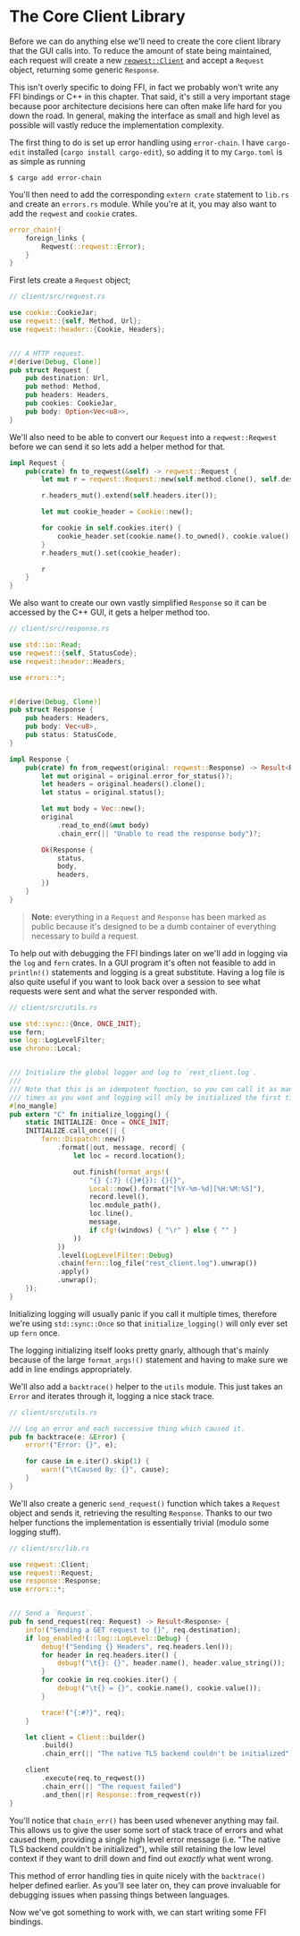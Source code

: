# The Core Client Library

Before we can do anything else we'll need to create the core client library that
the GUI calls into. To reduce the amount of state being maintained, each request 
will create a new [`reqwest::Client`] and accept a `Request` object, returning 
some generic `Response`. 

This isn't overly specific to doing FFI, in fact we probably won't write any FFI
bindings or C++ in this chapter. That said, it's still a very important stage
because poor architecture decisions here can often make life hard for you down 
the road. In general, making the interface as small and high level as possible 
will vastly reduce the implementation complexity.

The first thing to do is set up error handling using `error-chain`. I have 
`cargo-edit` installed (`cargo install cargo-edit`), so adding it to my 
`Cargo.toml` is as simple as running

```
$ cargo add error-chain
```

You'll then need to add the corresponding `extern crate` statement to `lib.rs` 
and create an `errors.rs` module. While you're at it, you may also want to add 
the `reqwest` and `cookie` crates.

```rust
error_chain!{
    foreign_links {
        Reqwest(::reqwest::Error);
    }
}
```

First lets create a `Request` object;

```rust
// client/src/request.rs

use cookie::CookieJar;
use reqwest::{self, Method, Url};
use reqwest::header::{Cookie, Headers};


/// A HTTP request.
#[derive(Debug, Clone)]
pub struct Request {
    pub destination: Url,
    pub method: Method,
    pub headers: Headers,
    pub cookies: CookieJar,
    pub body: Option<Vec<u8>>,
}
```

We'll also need to be able to convert our `Request` into a `reqwest::Reqwest` 
before we can send it so lets add a helper method for that.

```rust
impl Request {
    pub(crate) fn to_reqwest(&self) -> reqwest::Request {
        let mut r = reqwest::Request::new(self.method.clone(), self.destination.clone());

        r.headers_mut().extend(self.headers.iter());

        let mut cookie_header = Cookie::new();

        for cookie in self.cookies.iter() {
            cookie_header.set(cookie.name().to_owned(), cookie.value().to_owned());
        }
        r.headers_mut().set(cookie_header);

        r
    }
}
```

We also want to create our own vastly simplified `Response` so it can be 
accessed by the C++ GUI, it gets a helper method too.

```rust
// client/src/response.rs

use std::io::Read;
use reqwest::{self, StatusCode};
use reqwest::header::Headers;

use errors::*;


#[derive(Debug, Clone)]
pub struct Response {
    pub headers: Headers,
    pub body: Vec<u8>,
    pub status: StatusCode,
}

impl Response {
    pub(crate) fn from_reqwest(original: reqwest::Response) -> Result<Response> {
        let mut original = original.error_for_status()?;
        let headers = original.headers().clone();
        let status = original.status();

        let mut body = Vec::new();
        original
            .read_to_end(&mut body)
            .chain_err(|| "Unable to read the response body")?;

        Ok(Response {
            status,
            body,
            headers,
        })
    }
}
```

> **Note:** everything in a `Request` and `Response` has been marked as
> public because it's designed to be a dumb container of everything necessary
> to build a request.

To help out with debugging the FFI bindings later on we'll add in logging via 
the `log` and `fern` crates. In a GUI program it's often not feasible to add in
`println!()` statements and logging is a great substitute. Having a log file is
also quite useful if you want to look back over a session to see what requests 
were sent and what the server responded with.

```rust
// client/src/utils.rs

use std::sync::{Once, ONCE_INIT};
use fern;
use log::LogLevelFilter;
use chrono::Local;


/// Initialize the global logger and log to `rest_client.log`.
///
/// Note that this is an idempotent function, so you can call it as many
/// times as you want and logging will only be initialized the first time.
#[no_mangle]
pub extern "C" fn initialize_logging() {
    static INITIALIZE: Once = ONCE_INIT;
    INITIALIZE.call_once(|| {
        fern::Dispatch::new()
            .format(|out, message, record| {
                let loc = record.location();

                out.finish(format_args!(
                    "{} {:7} ({}#{}): {}{}",
                    Local::now().format("[%Y-%m-%d][%H:%M:%S]"),
                    record.level(),
                    loc.module_path(),
                    loc.line(),
                    message,
                    if cfg!(windows) { "\r" } else { "" }
                ))
            })
            .level(LogLevelFilter::Debug)
            .chain(fern::log_file("rest_client.log").unwrap())
            .apply()
            .unwrap();
    });
}
```

Initializing logging will usually panic if you call it multiple times, therefore
we're using `std::sync::Once` so that `initialize_logging()` will only ever set
up `fern` once. 

The logging initializing itself looks pretty gnarly, although that's mainly 
because of the large `format_args!()` statement and having to make sure we add
in line endings appropriately.

We'll also add a `backtrace()` helper to the `utils` module. This just takes an
`Error` and iterates through it, logging a nice stack trace.

```rust
// client/src/utils.rs

/// Log an error and each successive thing which caused it.
pub fn backtrace(e: &Error) {
    error!("Error: {}", e);

    for cause in e.iter().skip(1) {
        warn!("\tCaused By: {}", cause);
    }
}
```

We'll also create a generic `send_request()` function which takes a `Request` 
object and sends it, retrieving the resulting `Response`. Thanks to our two 
helper functions the implementation is essentially trivial (modulo some logging
stuff).

```rust
// client/src/lib.rs

use reqwest::Client;
use request::Request;
use response::Response;
use errors::*;


/// Send a `Request`.
pub fn send_request(req: Request) -> Result<Response> {
    info!("Sending a GET request to {}", req.destination);
    if log_enabled!(::log::LogLevel::Debug) {
        debug!("Sending {} Headers", req.headers.len());
        for header in req.headers.iter() {
            debug!("\t{}: {}", header.name(), header.value_string());
        }
        for cookie in req.cookies.iter() {
            debug!("\t{} = {}", cookie.name(), cookie.value());
        }

        trace!("{:#?}", req);
    }

    let client = Client::builder()
        .build()
        .chain_err(|| "The native TLS backend couldn't be initialized")?;

    client
        .execute(req.to_reqwest())
        .chain_err(|| "The request failed")
        .and_then(|r| Response::from_reqwest(r))
}
```

You'll notice that `chain_err()` has been used whenever anything may fail. This
allows us to give the user some sort of stack trace of errors and what caused 
them, providing a single high level error message (i.e. "The native TLS backend 
couldn't be initialized"), while still retaining the low level context if they 
want to drill down and find out *exactly* what went wrong.

This method of error handling ties in quite nicely with the `backtrace()` helper
defined earlier. As you'll see later on, they can prove invaluable for 
debugging issues when passing things between languages.

Now we've got something to work with, we can start writing some FFI bindings.


[`reqwest::Client`]: https://docs.rs/reqwest/0.8.0/reqwest/struct.Client.html
[`HeaderMap`]: https://docs.rs/reqwest/0.8.0/reqwest/struct.Client.html
[`CookieJar`]: https://docs.rs/cookie/0.10.1/cookie/